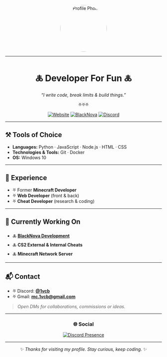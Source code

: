 <div align="center">

<img src="https://avatars.githubusercontent.com/u/143004358?s=400&u=b683973fc13fe11845695351a062a32cc87de827&v=4" 
     alt="Profile Photo" width="150" style="border-radius: 50%;" />

---

# 🜏 Developer For Fun 🜏

_“I write code, break limits & build things.”_

⛧⛧⛧  

[![Website](https://img.shields.io/badge/🌐-Website-8b5cf6?style=for-the-badge)](https://1vcb.netlify.app/)
[![BlackNova](https://img.shields.io/badge/🌐-BlackNova-23036b?style=for-the-badge)](https://dev.blacknova.cc)
[![Discord](https://img.shields.io/badge/💬-Discord-5865F2?style=for-the-badge)](https://discord.com/users/955230533137367100)

</div>

---

## ⚒️ Tools of Choice
- **Languages:** Python · JavaScript · Node.js · HTML · CSS  
- **Technologies & Tools:** Git · Docker  
- **OS:** Windows 10  

---

## 🧩 Experience
- ⛧ Former **Minecraft Developer**  
- ⛧ **Web Developer** (front & back)  
- ⛧ **Cheat Developer** (research & coding)  

---

## 🚀 Currently Working On
- 🜏 **[BlackNova Development](https://dev.blacknova.cc/)** 
- 🜏 **CS2 External & Internal Cheats**  
- 🜏 **Minecraft Network Server**  

---

## 📬 Contact
- ⛧ Discord: **[@1vcb](https://discord.com/users/955230533137367100)**  
- ⛧ Gmail: **mc.1vcb@gmail.com**  

> _Open DMs for collaborations, commissions or ideas._

---
<h3 align="center">🌐 Social</h3>
<p align="center">
  <a href="https://discord.com/users/955230533137367100" target="_blank" rel="nofollow">
    <img align="center" 
         src="https://lanyard-profile-readme.vercel.app/api/955230533137367100?&animated=true&borderRadius=30px&idleMessage=Nothing..." 
         alt="Discord Presence">
  </a>
</p>


---

<div align="center">

✨ _Thanks for visiting my profile. Stay curious, keep coding._ ✨

</div>
